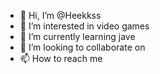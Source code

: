 - 👋 Hi, I’m @Heekkss
- 👀 I’m interested in video games
- 🌱 I’m currently learning jave
- 💞️ I’m looking to collaborate on
- 📫 How to reach me 

<!---
Heekkss/Heekkss is a ✨ special ✨ repository because its `README.md` (this file) appears on your GitHub profile.
You can click the Preview link to take a look at your changes.
--->
